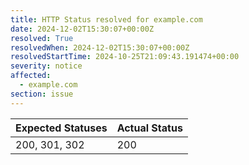 ```yaml
---
title: HTTP Status resolved for example.com
date: 2024-12-02T15:30:07+00:00Z
resolved: True
resolvedWhen: 2024-12-02T15:30:07+00:00Z
resolvedStartTime: 2024-10-25T21:09:43.191474+00:00
severity: notice
affected:
  - example.com
section: issue
---
```


| Expected Statuses | Actual Status  |
|-------------------|----------------|
| 200, 301, 302 | 200 |
